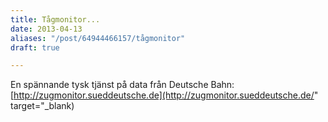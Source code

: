 ```yaml
---
title: Tågmonitor...
date: 2013-04-13
aliases: "/post/64944466157/tågmonitor"
draft: true

---
```


En spännande tysk tjänst på data från Deutsche Bahn: [http://zugmonitor.sueddeutsche.de](http://zugmonitor.sueddeutsche.de/" target="_blank)
 
